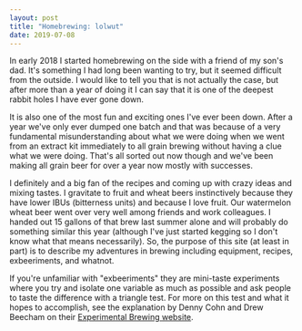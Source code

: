 ```yaml
---
layout: post
title: "Homebrewing: lolwut"
date: 2019-07-08
---
```


In early 2018 I started homebrewing on the side with a friend of my son's dad. It's something I had long been wanting to try, but it seemed difficult from the outside. I would like to tell you that is not actually the case, but after more than a year of doing it I can say that it is one of the deepest rabbit holes I have ever gone down.

It is also one of the most fun and exciting ones I've ever been down. After a year we've only ever dumped one batch and that was because of a very fundamental misunderstanding about what we were doing when we went from an extract kit immediately to all grain brewing without having a clue what we were doing. That's all sorted out now though and we've been making all grain beer for over a year now mostly with successes.

I definitely and a big fan of the recipes and coming up with crazy ideas and mixing tastes. I gravitate to fruit and wheat beers instinctively because they have lower IBUs (bitterness units) and because I love fruit. Our watermelon wheat beer went over very well among friends and work colleagues. I handed out 15 gallons of that brew last summer alone and will probably do something similar this year (although I've just started kegging so I don't know what that means necessarily). 
So, the purpose of this site (at least in part) is to describe my adventures in brewing including equipment, recipes, exbeeriments, and whatnot.

If you're unfamiliar with "exbeeriments" they are mini-taste experiments where you try and isolate one variable as much as possible and ask people to taste the difference with a triangle test. For more on this test and what it hopes to accomplish, see the explanation by Denny Cohn and Drew Beecham on their [Experimental Brewing website](https://www.experimentalbrew.com/experiments/about_triangle_testing).
